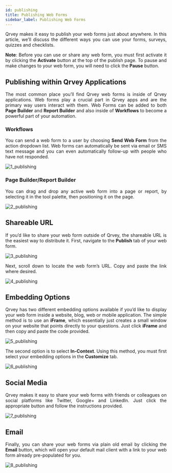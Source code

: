```yaml
---
id: publishing
title: Publishing Web Forms 
sidebar_label: Publishing Web Forms 
---
```

<div style="text-align: justify">

Qrvey makes it easy to publish your web forms just about anywhere. In this article, we’ll discuss the different ways you can use your forms, surveys, quizzes and checklists.  

**Note**: Before you can use or share any web form, you must first activate it by clicking the **Activate** button at the top of the publish page. To pause and make changes to your web form, you will need to click the **Pause** button.

## Publishing within Qrvey Applications
The most common place you’ll find Qrvey web forms is inside of Qrvey applications.  Web forms play a crucial part in Qrvey apps and are the primary way users interact with them.  Web Forms can be added to both **Page Builder** and **Report Builder** and also inside of **Workflows** to become a powerful part of your automation.

### Workflows
You can send a web form to a user by choosing **Send Web Form** from the action dropdown list. Web forms can automatically be sent via email or SMS text message and you can even automatically follow-up with people who have not responded.

![1_publishing](assets/1.4_publishing/1_publishing.png#thumbnail-80)

### Page Builder/Report Builder
You can drag and drop any active web form into a page or report, by selecting it in the tool palette, then positioning it on the page.

![2_publishing](assets/1.4_publishing/2_publishing.png#thumbnail-60)


## Shareable URL
If you’d like to share your web form outside of Qrvey, the shareable URL is the easiest way to distribute it. First, navigate to the **Publish** tab of your web form.

![3_publishing](assets/1.4_publishing/3_publishing.png#thumbnail-80)

Next, scroll down to locate the web form’s URL. Copy and paste the link where desired.

![4_publishing](assets/1.4_publishing/4_publishing.png#thumbnail)

## Embedding Options
Qrvey has two different embedding options available if you’d like to display your web form inside a website, blog, web or mobile application. The simple method is to use an **iFrame**, which essentially just creates a small window on your website that points directly to your questions. Just click **iFrame** and then copy and paste the code provided.

![5_publishing](assets/1.4_publishing/5_publishing.png#thumbnail)

The second option is to select **In-Context**. Using this method, you must first select your embedding options in the **Customize** tab. 

![6_publishing](assets/1.4_publishing/6_publishing.png#thumbnail)

## Social Media
Qrvey makes it easy to share your web forms with friends or colleagues on social platforms like Twitter, Google+ and LinkedIn. Just click the appropriate button and follow the instructions provided.

![7_publishing](assets/1.4_publishing/7_publishing.png#thumbnail-60)

## Email
Finally, you can share your web forms via plain old email by clicking the **Email** button, which will open your default mail client with a link to your web form already pre-populated for you.

![8_publishing](assets/1.4_publishing/8_publishing.png#thumbnail-20)
